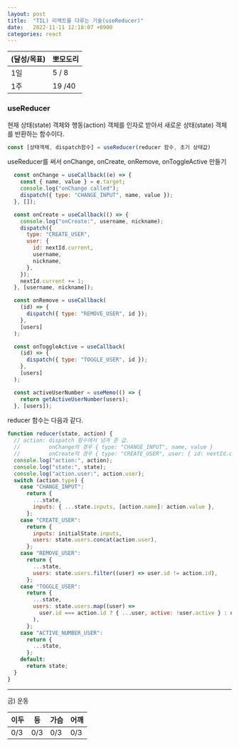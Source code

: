 ```yaml
---
layout: post
title:  "TIL) 리액트를 다루는 기술(useReducer)"
date:   2022-11-11 12:18:07 +0900
categories: react
---
```


| (달성/목표) | 뽀모도리   |
|----|--------|
| 1일 | 5 / 8  |
| 1주 | 19 /40 |


### useReducer

현재 상태(state) 객체와 행동(action) 객체를 인자로 받아서 새로운 상태(state) 객체를 반환하는 함수이다.

```js
const [상태객체, dispatch함수] = useReducer(reducer 함수, 초기 상태값)
```


useReducer를 써서 onChange, onCreate, onRemove, onToggleActive 만들기 

```js
  const onChange = useCallback((e) => {
    const { name, value } = e.target;
    console.log("onChange called");
    dispatch({ type: "CHANGE_INPUT", name, value });
  }, []);

  const onCreate = useCallback(() => {
    console.log("onCreate:", username, nickname);
    dispatch({
      type: "CREATE_USER",
      user: {
        id: nextId.current,
        username,
        nickname,
      },
    });
    nextId.current += 1;
  }, [username, nickname]);

  const onRemove = useCallback(
    (id) => {
      dispatch({ type: "REMOVE_USER", id });
    },
    [users]
  );

  const onToggleActive = useCallback(
    (id) => {
      dispatch({ type: "TOGGLE_USER", id });
    },
    [users]
  );

  const activeUserNumber = useMemo(() => {
    return getActiveUserNumber(users);
  }, [users]);

```

reducer 함수는 다음과 같다.
```js
function reducer(state, action) {
  // action: dispatch 함수에서 넘겨 준 값.
  //         onChange의 경우 { type: "CHANGE_INPUT", name, value }
  //         onCreate의 경우 { type: "CREATE_USER", user: { id: nextId.current, username, nickname },}
  console.log("action:", action);
  console.log("state:", state);
  console.log("action.user:", action.user);
  switch (action.type) {
    case "CHANGE_INPUT":
      return {
        ...state,
        inputs: { ...state.inputs, [action.name]: action.value },
      };
    case "CREATE_USER":
      return {
        inputs: initialState.inputs,
        users: state.users.concat(action.user),
      };
    case "REMOVE_USER":
      return {
        ...state,
        users: state.users.filter((user) => user.id != action.id),
      };
    case "TOGGLE_USER":
      return {
        ...state,
        users: state.users.map((user) =>
          user.id === action.id ? { ...user, active: !user.active } : user
        ),
      };
    case "ACTIVE_NUMBER_USER":
      return {
        ...state,
      };
    default:
      return state;
  }
}
```


<hr />
금) 운동

| 이두  | 등   | 가슴  | 어깨 | 
|-----|-----|-----|-----|
| 0/3 | 0/3 | 0/3 |0/3 |



